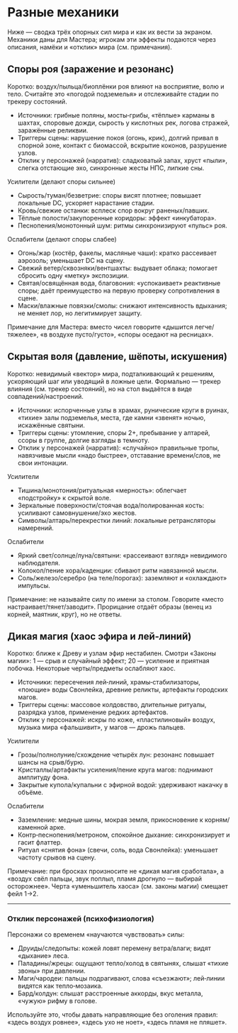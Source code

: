 # Разные механики

Ниже — сводка трёх опорных сил мира и как их вести за экраном. Механики даны для Мастера; игрокам эти эффекты подаются через описания, намёки и «отклик» мира (см. примечания).

## Споры роя (заражение и резонанс)
Коротко: воздух/пыльца/биоплёнки роя влияют на восприятие, волю и тело. Считайте это «погодой подземелья» и отслеживайте стадии по трекеру состояний.

- Источники: грибные поляны, мосты‑грибы, «тёплые» карманы в шахтах, споровые дожди, сырость у кислотных рек, логова стражей, заражённые реликвии.
- Триггеры сцены: нарушение покоя (огонь, крик), долгий привал в спорной зоне, контакт с биомассой, вскрытие коконов, разрушение узлов.
- Отклик у персонажей (нарратив): сладковатый запах, хруст «пыли», слегка отстающие эхо, синхронные жесты НПС, липкие сны.

Усилители (делают споры сильнее)
- Сырость/туман/безветрие: споры висят плотнее; повышает локальные DC, ускоряет нарастание стадии.
- Кровь/свежие останки: всплеск спор вокруг раненых/павших.
- Тёплые полости/закупоренные коридоры: эффект «инкубатора».
- Песнопения/монотонный шум: ритмы синхронизируют «пульс» роя.

Ослабители (делают споры слабее)
- Огонь/жар (костёр, факелы, масляные чаши): кратко рассеивает аэрозоль; уменьшает DC на сцену.
- Свежий ветер/сквозняки/вентшахты: выдувает облака; помогает сбросить одну «метку» экспозиции.
- Святая/освящённая вода, благовония: «успокаивает» реактивные споры; даёт преимущество на первую проверку сопротивления в сцене.
- Маски/влажные повязки/смолы: снижают интенсивность вдыхания; не меняет лор, но легитимирует защиту.

Примечание для Мастера: вместо чисел говорите «дышится легче/тяжелее», «в воздухе пусто/густо», «споры оседают на ресницах».

## Скрытая воля (давление, шёпоты, искушения)
Коротко: невидимый «вектор» мира, подталкивающий к решениям, ускоряющий шаг или уводящий в ложные цели. Формально — трекер влияния (см. трекер состояний), но на стол выдаётся в виде совпадений/настроений.

- Источники: испорченные узлы в храмах, рунические круги в руинах, «тихие» залы подземелья, места, где камни «звенят» ночью, искажённые святыни.
- Триггеры сцены: утомление, споры 2+, пребывание у алтарей, ссоры в группе, долгие взгляды в темноту.
- Отклик у персонажей (нарратив): «случайно» правильные тропы, навязчивые мысли «надо быстрее», отставание времени/слов, не свои интонации.

Усилители
- Тишина/монотония/ритуальная «мерность»: облегчает «подстройку» к скрытой воле.
- Зеркальные поверхности/стоячая вода/полированная кость: усиливают самовнушение/эхо жестов.
- Символы/алтарь/перекрестки линий: локальные ретрансляторы намерений.

Ослабители
- Яркий свет/солнце/луна/святыни: «рассеивают взгляд» невидимого наблюдателя.
- Колокол/пение хора/каденции: сбивают ритм навязанной мысли.
- Соль/железо/серебро (на теле/порогах): заземляют и «охлаждают» импульсы.

Примечание: не называйте силу по имени за столом. Говорите «место настраивает/тянет/заводит». Прорицание отдаёт образы (венец из корней, маятник, круг), но не ответы.

## Дикая магия (хаос эфира и лей‑линий)
Коротко: ближе к Древу и узлам эфир нестабилен. Смотри «Законы магии»: 1 — срыв и случайный эффект; 20 — усиление и приятная побочка. Некоторые черты/предметы ослабляют хаос.

- Источники: пересечения лей‑линий, храмы‑стабилизаторы, «поющие» воды Свонлейка, древние реликты, артефакты городских магов.
- Триггеры сцены: массовое колдовство, длительные ритуалы, разрядка узлов, применение редких артефактов.
- Отклик у персонажей: искры по коже, «пластилиновый» воздух, музыка мира «фальшивит», у магов — дрожь пальцев.

Усилители
- Грозы/полнолуние/схождение четырёх лун: резонанс повышает шансы на срыв/бурю.
- Кристаллы/артафакты усиления/пение круга магов: поднимают амплитуду фона.
- Закрытые купола/купальни с эфирной водой: удерживают накачку в объёме.

Ослабители
- Заземление: медные шины, мокрая земля, прикосновение к корням/каменной арке.
- Контр‑песнопения/метроном, спокойное дыхание: синхронизирует и гасит флаттер.
- Ритуал «снятия фона» (свечи, соль, вода Свонлейка): уменьшает частоту срывов на сцену.

Примечание: при бросках произносите не «дикая магия сработала», а «воздух свёл пальцы, звук поплыл, пламя дрогнуло — выбирай осторожнее». Черта «уменьшитель хаоса» (см. законы магии) смещает фейл 1→2.

---

### Отклик персонажей (психофизиология)
Персонажи со временем «научаются чувствовать» силы:
- Друиды/следопыты: кожей ловят перемену ветра/влаги; видят «дыхание» леса.
- Паладины/жрецы: ощущают тепло/холод в святынях, слышат «тихие звоны» при давлении.
- Маги/чародеи: пальцы подрагивают, слова «съезжают»; лей‑линии видятся как тепло‑мозаика.
- Бард/колдун: слышат расстроенные аккорды, вкус металла, «чужую» рифму в голове.

Используйте это, чтобы давать направляющие без оголения правил: «здесь воздух ровнее», «здесь ухо не ноет», «здесь пламя не пляшет».
